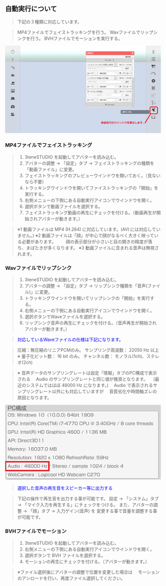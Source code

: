 ## 自動実行について

>下記の３種類に対応しています。

>MP4ファイルでフェイストラッキングを行う。
>Wavファイルでリップシンクを行う。
>BVHファイルでモーションを実行する。

![画像](image/autorun_1.png "自動実行ウインドウ")


### MP4ファイルでフェイストラッキング

>1. 3teneSTUDIO を起動してアバターを読み込む。
>2. アバターの調整 → 「設定」タブ → フェイストラッキングの種類を「動画ファイル」に変更。
>3. フェイストラッキングのプレビューウインドウを開いておく。（見ないなら不要）
>4. トラッキングウインドウを開いてファイストラッキングの「開始」を実行する。
>5. 右側メニューの下側にある自動実行アイコンでウインドウを開く。
>6. 選択ボタンで動画ファイルを選択する。
>7. フェイストラッキング動画の再生にチェックを付ける。（動画再生が開始されアバターが動きます。）

>※1 動画ファイルは MP4 (H.264) に対応しています。(AVI には対応していません。)
>※2 動画ファイルは「顔」が中心で顔がなるべく大きく映っている必要があります。
>　　顔の表示部分が小さいと目の開きの精度が落ち、まばたきが多くなります。
>※3 動画ファイルに含まれる音声は無視されます。


### Wavファイルでリップシンク

>1. 3teneSTUDIO を起動してアバターを読み込む。
>2. アバターの調整 → 「設定」タブ → リップシンク種類を「音声(ファイル)」に変更。
>4. トラッキングウインドウを開いてリップシンクの「開始」を実行する。
>5. 右側メニューの下側にある自動実行アイコンでウインドウを開く。
>6. 選択ボタンでWaveファイルを選択する。
>7. リップシンク音声の再生にチェックを付ける。（音声再生が開始されアバターが動きます。）

><font color="Blue">対応しているWaveファイルの仕様は下記になります。</font>

>圧縮：無圧縮のリニアPCMのみ。
>サンプリング周波数： 22050 Hz 以上 ※
>量子化ビット数： 16 bit のみ。
>チャンネル数： モノラル(1ch)、ステレオ(2ch)

>※ 音声データのサンプリングレートは設定「情報」タブのPC構成で表示される
>　Audio のサンプリングレートと同じ値が推奨となります。
>　(最近のシステムではほぼ 48000 Hz になります。)
>　Audio で表示されるサンプリングレート以外にも対応していますが
>　音質劣化や時間軸ズレの原因となります。

![画像](image/autorun_2.png "サンプリングレート")

><font color="Blue">選択した音声の再生音をスピーカー等に出力する</font>

>下記の操作で再生音を出力する事が可能です。
>設定 → 「システム」タブ → 「マイク入力を再生する」にチェックをつける。
>また、アバターの調整 → 「顔」タブ → 入力ゲイン(音声) を
>変更する事で音量を調整する事が可能です。


### BVHファイルでモーション

>1. 3teneSTUDIO を起動してアバターを読み込む。
>2. 右側メニューの下側にある自動実行アイコンでウインドウを開く。
>3. 選択ボタンで BVH ファイルを選択する。
>4. モーションの再生にチェックを付ける。（アバターが動きます。）

>※ファイル選択後にアバターの調整で位置を変更した場合は
>　モーションのアンロードを行い、再度ファイル選択してください。



